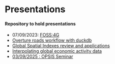 # Presentations


<!-- if problems adding new pres from other repos, check: https://confluence.atlassian.com/bbkb/fix-error-fatal-no-url-found-for-submodule-path-in-gitmodules-1188400518.html -->

#### Repository to hold presentations

- 07/09/2023: <a href="https://ischlo.github.io/presentations/foss_pres"
  target="_blank">FOSS:4G</a>
- <a href="https://ischlo.github.io/presentations/overture_roads"
  target="_blank">Overture roads workflow with duckdb</a>
- <a href="https://ischlo.github.io/presentations/global_indexes"
  target="_blank">Global Spatial Indexes review and applications</a>
- <a href="https://ischlo.github.io/presentations/down_scaling"
  target="_blank">Interpolating global economic activity data</a>
- [03/09/2025 : OPSIS
  Seminar](https://ischlo.github.io/presentations/seminar)
